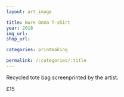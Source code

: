 ```yaml
---
layout: art_image

title: Nure Onma T-shirt
year: 2018
img_url: 
shop_url:

categories: printmaking

permalink: /:categories/:title
---
```


Recycled tote bag screenprinted by the artist.

£15